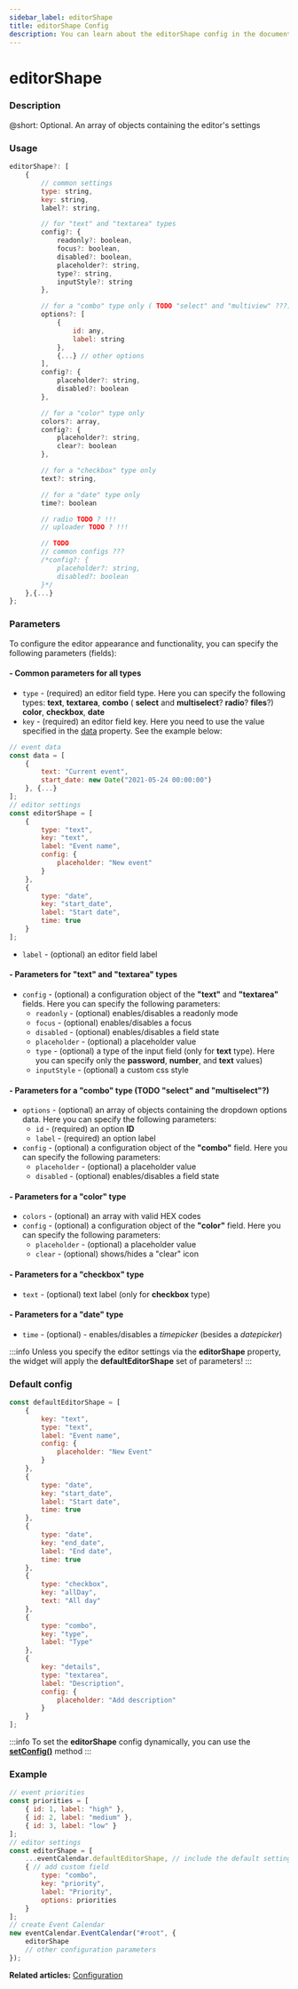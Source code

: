 ```yaml
---
sidebar_label: editorShape
title: editorShape Config
description: You can learn about the editorShape config in the documentation of the DHTMLX JavaScript Event Calendar library. Browse developer guides and API reference, try out code examples and live demos, and download a free 30-day evaluation version of DHTMLX Event Calendar.
---
```


# editorShape

### Description

@short: Optional. An array of objects containing the editor's settings

### Usage

~~~jsx {}
editorShape?: [
	{
		// common settings
		type: string,
		key: string,
		label?: string,

		// for "text" and "textarea" types
		config?: {
			readonly?: boolean,
			focus?: boolean,
			disabled?: boolean,
			placeholder?: string,
			type?: string,
			inputStyle?: string
		},

		// for a "combo" type only ( TODO "select" and "multiview" ???)
		options?: [
			{
				id: any,
				label: string
			},
			{...} // other options
		],
		config?: {
			placeholder?: string,
			disabled?: boolean
		},

		// for a "color" type only
		colors?: array,
		config?: {
			placeholder?: string,
			clear?: boolean
		},

		// for a "checkbox" type only
		text?: string,

		// for a "date" type only
		time?: boolean

		// radio TODO ? !!!
		// uploader TODO ? !!!

		// TODO
		// common configs ???
		/*config?: {
			placeholder?: string,
			disabled?: boolean
		}*/
	},{...}
};
~~~

### Parameters

To configure the editor appearance and functionality, you can specify the following parameters (fields):

#### - Common parameters for all types

- `type` - (required) an editor field type. Here you can specify the following types: **text**, **textarea**,  **combo** ( **select** and **multiselect**? **radio**? **files**?) **color**, **checkbox**, **date**
- `key` - (required) an editor field key. Here you need to use the value specified in the [data](../js_eventcalendar_data_config) property. See the example below:

~~~js {4-5,12,20}
// event data
const data = [
	{
		text: "Current event",
		start_date: new Date("2021-05-24 00:00:00")
	}, {...}
];
// editor settings
const editorShape = [ 
	{
		type: "text",
		key: "text",
		label: "Event name",
		config: {
			placeholder: "New event"
		}
	},
	{
		type: "date",
		key: "start_date", 
		label: "Start date",
		time: true
	}
];
~~~

- `label` - (optional) an editor field label

#### - Parameters for "text" and "textarea" types

- `config` - (optional) a configuration object of the **"text"** and **"textarea"** fields. Here you can specify the following parameters:
	- `readonly` - (optional) enables/disables a readonly mode
	- `focus` - (optional) enables/disables a focus
	- `disabled` - (optional) enables/disables a field state
	- `placeholder` - (optional) a placeholder value
	- `type` - (optional) a type of the input field (only for **text** type). Here you can specify only the **password**, **number**, and **text** values)
	- `inputStyle` - (optional) a custom css style

#### - Parameters for a "combo" type (TODO "select" and "multiselect"?)

- `options` - (optional) an array of objects containing the dropdown options data. Here you can specify the following parameters:
	- `id` - (required) an option **ID** 
	- `label` - (required) an option label 
- `config` - (optional) a configuration object of the **"combo"** field. Here you can specify the following parameters:
	- `placeholder` - (optional) a placeholder value
	- `disabled` - (optional) enables/disables a field state

#### - Parameters for a "color" type

- `colors` - (optional) an array with valid HEX codes
- `config` - (optional) a configuration object of the **"color"** field. Here you can specify the following parameters:
	- `placeholder` - (optional) a placeholder value
	- `clear` - (optional) shows/hides a "clear" icon

#### - Parameters for a "checkbox" type

- `text` - (optional) text label (only for **checkbox** type)

#### - Parameters for a "date" type

- `time` - (optional) - enables/disables a *timepicker* (besides a *datepicker*)

:::info
Unless you specify the editor settings via the **editorShape** property, the widget will apply the **defaultEditorShape** set of parameters!
:::

### Default config

~~~jsx {}
const defaultEditorShape = [
	{
		key: "text",
		type: "text",
		label: "Event name",
		config: {
			placeholder: "New Event"
		}
	},
	{
		type: "date",
		key: "start_date",
		label: "Start date",
		time: true
	},
	{
		type: "date",
		key: "end_date",
		label: "End date",
		time: true
	},
	{
		type: "checkbox",
		key: "allDay",
		text: "All day"
	},
	{
		type: "combo",
		key: "type",
		label: "Type"
	},
	{
		key: "details",
		type: "textarea",
		label: "Description",
		config: {
			placeholder: "Add description"
		}
	}
];
~~~

:::info
To set the **editorShape** config dynamically, you can use the 
[**setConfig()**](api/methods/js_eventcalendar_setconfig_method.md) method
:::

### Example

~~~jsx {8-16,19}
// event priorities
const priorities = [
    { id: 1, label: "high" },
    { id: 2, label: "medium" },
    { id: 3, label: "low" }
];
// editor settings
const editorShape = [ 
	...eventCalendar.defaultEditorShape, // include the default settings
	{ // add custom field
		type: "combo",
		key: "priority",
		label: "Priority",
		options: priorities
	}
];
// create Event Calendar
new eventCalendar.EventCalendar("#root", {
	editorShape
	// other configuration parameters
});
~~~

**Related articles:** [Configuration](../../../guides/configuration#editor)
